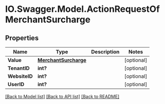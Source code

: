 # IO.Swagger.Model.ActionRequestOfMerchantSurcharge
## Properties

Name | Type | Description | Notes
------------ | ------------- | ------------- | -------------
**Value** | [**MerchantSurcharge**](MerchantSurcharge.md) |  | [optional] 
**TenantID** | **int?** |  | [optional] 
**WebsiteID** | **int?** |  | [optional] 
**UserID** | **int?** |  | [optional] 

[[Back to Model list]](../README.md#documentation-for-models) [[Back to API list]](../README.md#documentation-for-api-endpoints) [[Back to README]](../README.md)

